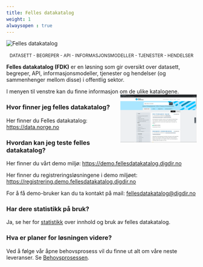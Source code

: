 ```yaml
---
title: Felles datakatalog
weight: 1
alwaysopen : true
---
```

<img
 src="/images/fdk-logo@2x.png" style="width:320px; display:inline; margin:0; cursor:default;" alt="Felles datakatalog" title="Felles datakatalog" onclick="return false;">&nbsp;
 </img>

<div style="text-align: center"><small>DATASETT - BEGREPER - API - INFORMASJONSMODELLER - TJENESTER - HENDELSER</small></div style="text-align: center">

**Felles datakatalog (FDK)** er en løsning som gir oversikt over datasett, begreper, API, informasjonsmodeller, tjenester og hendelser (og sammenhenger mellom disse) i offentlig sektor.

I menyen til venstre kan du finne informasjon om de ulike katalogene.
<img src="./FDK_skjermbilde.png" width="40%" alt="Felles datakatalog bilde" align=right >

### Hvor finner jeg felles datakatalog?

Her finner du Felles datakatalog: <https://data.norge.no>

### Hvordan kan jeg teste felles datakatalog?

Her finner du vårt demo miljø: <https://demo.fellesdatakatalog.digdir.no>

Her finner du registreringsløsningene i demo miljøet: <https://registrering.demo.fellesdatakatalog.digdir.no>

For å få demo-bruker kan du ta kontakt på mail: fellesdatakatalog@digdir.no

### Har dere statistikk på bruk?

Ja, se her for [statistikk](statistikk) over innhold og bruk av felles datakatalog.

### Hva er planer for løsningen videre?

Ved å følge vår åpne behovsprosess vil du finne ut alt om våre neste leveranser. Se [Behovsprosessen](../behovsprosessen/).
